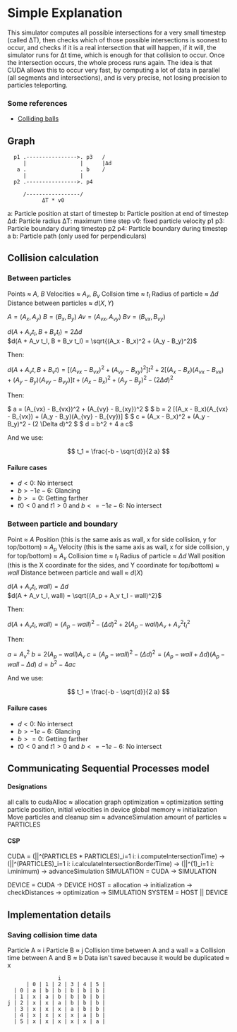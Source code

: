 # Simple Explanation

This simulator computes all possible intersections for a very small timestep (called ΔT), then checks which of those
possible intersections is soonest to occur, and checks if it is a real intersection that will happen, if it will,
the simulator runs for Δt time, which is enough for that collision to occur. Once the intersection occurs, the whole
process runs again.
The idea is that CUDA allows this to occur very fast, by computing a lot of data in parallel (all segments and
intersections), and is very precise, not losing precision to particles teleporting.

### Some references

* [Colliding balls](https://garethrees.org/2009/02/17/physics/)

## Graph
      p1 .---------------->. p3   /
         |                 |      |Δd
       a .                 . b    /
         |                 |
      p2 .---------------->. p4

         /-----------------/
               ΔT * v0

a: Particle position at start of timestep
b: Particle position at end of timestep
Δd: Particle radius
ΔT: maximum time step
v0: fixed particle velocity
p1 p3: Particle boundary during timestep
p2 p4: Particle boundary during timestep
a b: Particle path (only used for perpendiculars)

## Collision calculation

### Between particles

Points ≈ $A$, $B$
Velocities ≈ $A_v$, $B_v$
Collsion time ≈ $t_I$
Radius of particle ≈ $\Delta d$
Distance between particles ≈ $d(X, Y)$

$A = (A_x, A_y)$
$B = (B_x, B_y)$
$Av = (A_{vx}, A_{vy})$
$Bv = (B_{vx}, B_{vy})$

$d(A + A_v t_I, B + B_v t_I) = 2 \Delta d$  
$d(A + A_v t_I, B + B_v t_I) = \sqrt{(A_x - B_x)^2 + (A_y - B_y)^2}$

Then:

$d(A + A_v t, B + B_v t) = [(A_{vx} - B_{vx})^2 + (A_{vy} - B_{xy})^2] t^2 + 2 [(A_x - B_x)(A_{vx} - B_{vx}) + (A_y - B_y)(A_{vy} - B_{vy})] t + (A_x - B_x)^2 + (A_y-B_y)^2 - (2 \Delta d)^2$

Then:

$ a = (A_{vx} - B_{vx})^2 + (A_{vy} - B_{xy})^2 $
$ b = 2 [(A_x - B_x)(A_{vx} - B_{vx}) + (A_y - B_y)(A_{vy} - B_{vy})] $
$ c = (A_x - B_x)^2 + (A_y - B_y)^2 - (2 \Delta d)^2 $
$ d = b^2 + 4 a c$

And we use:

$$ t_1 = \frac{-b - \sqrt{d}}{2 a} $$

#### Failure cases

* $d < 0$: No intersect
* $b > -1e-6$: Glancing
* $b >= 0$: Getting farther
* $t0 < 0$ and $t1 > 0$ and $b <= -1e-6$: No intersect

### Between particle and boundary

Point ≈ $A$
Position (this is the same axis as wall, x for side collision, y for top/bottom) ≈ $A_p$
Velocity (this is the same axis as wall, x for side collision, y for top/bottom) ≈ $A_v$
Collision time ≈ $t_I$
Radius of particle ≈ $\Delta d$
Wall position (this is the X coordinate for the sides, and Y coordinate for top/bottom) ≈ $wall$
Distance between particle and wall ≈ $d(X)$

$d(A + A_v t_I, wall) = \Delta d$  
$d(A + A_v t_I, wall) = \sqrt{(A_p + A_v t_I - wall)^2}$

Then:

$d(A + A_v t_I, wall) = (A_p - wall)^2 - (\Delta d)^2 + 2 (A_p - wall) A_v + A_v^2 t_I^2$

Then:

$a = A_v^2$
$b = 2 (A_p - wall) A_v$
$c = (A_p - wall)^2 - (\Delta d)^2 = (A_p - wall + \Delta d) (A_p - wall - \Delta d)$
$d = b^2 - 4 a c$

And we use:

$$ t_1 = \frac{-b - \sqrt{d}}{2 a} $$

#### Failure cases

* $d < 0$: No intersect
* $b > -1e-6$: Glancing
* $b >= 0$: Getting farther
* $t0 < 0$ and $t1 > 0$ and $b <= -1e-6$: No intersect

## Communicating Sequential Processes model

#### Designations
all calls to cudaAlloc ≈ allocation
graph optimization ≈ optimization
setting particle position, initial velocities in device global memory ≈ initialization
Move particles and cleanup sim ≈ advanceSimulation
amount of particles ≈ PARTICLES

#### CSP
CUDA = (||^(PARTICLES * PARTICLES)_i=1 i: i.computeIntersectionTime) -> (||^(PARTICLES)_i=1 i: i.calculateIntersectionBorderTime) 
          -> (||^(1)_i=1 i: i.minimum) -> advanceSimulation
SIMULATION = CUDA -> SIMULATION

DEVICE = CUDA -> DEVICE
HOST = allocation -> initialization -> checkDistances -> optimization -> SIMULATION
SYSTEM = HOST || DEVICE

## Implementation details


### Saving collision time data

Particle A ≈ i
Particle B ≈ j
Collision time between A and a wall ≈ a
Collision time between A and B ≈ b
Data isn't saved because it would be duplicated ≈ x

                    i
          | 0 | 1 | 2 | 3 | 4 | 5 | 
      | 0 | a | b | b | b | b | b |
      | 1 | x | a | b | b | b | b |
    j | 2 | x | x | a | b | b | b |
      | 3 | x | x | x | a | b | b |
      | 4 | x | x | x | x | a | b |
      | 5 | x | x | x | x | x | a |
   